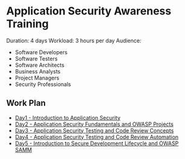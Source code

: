 # Application Security Awareness Training

Duration: 4 days
Workload: 3 hours per day
Audience: 
- Software Developers
- Software Testers
- Software Architects
- Business Analysts
- Project Managers
- Security Professionals

## Work Plan
- [Day1 - Introduction to Application Security](day1.md)
- [Day2 - Application Security Fundamentals and OWASP Projects](day2.md)
- [Day3 - Application Security Testing and Code Review Concepts](day3.md)
- [Day4 - Application Security Testing and Code Review Automation](day4.md)
- [Day5 - Introduction to Secure Development Lifecycle and OWASP SAMM](day5.md)
